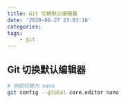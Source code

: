 ```yaml
---
title: Git 切换默认编辑器
date: '2020-06-27 23:03:16'
categories:
tags:
    - git
---
```


## Git 切换默认编辑器

```bash
# 例如切换为 nano
git config --global core.editor nano
```
